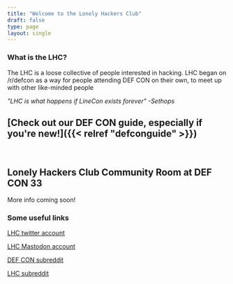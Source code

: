 ```yaml
---
title: "Welcome to the Lonely Hackers Club"
draft: false
type: page
layout: single
---
```


### What is the LHC?
The LHC is a loose collective of people interested in hacking. LHC began on /r/defcon as a way for people attending DEF CON on their own, to meet up with other like-minded people

*"LHC is what happens if LineCon exists forever" -Sethops*


## [Check out our DEF CON guide, especially if you're new!]({{< relref "defconguide" >}})

&nbsp;

## Lonely Hackers Club Community Room at DEF CON 33
More info coming soon!

### Some useful links

[LHC twitter account](https://x.com/L0nelyH4ckers "Twitter Account")  

<a href="https://defcon.social/@L0nelyH4ckers" title="Mastodon Account" rel="me">LHC Mastodon account</a>

[DEF CON subreddit](https://www.reddit.com/r/defcon "DEF CON Subreddt")  

[LHC subreddit](https://www.reddit.com/r/largehadroncollider "LHC Subreddit")  
